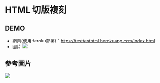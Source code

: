# HTML 切版複刻

## DEMO
- 網頁(使用Heroku部署)：https://testtesthtml.herokuapp.com/index.html
- 圖片
![](https://i.imgur.com/IdR1UQW.jpg)

## 參考圖片
![](https://i.imgur.com/Aok8cOb.png)
